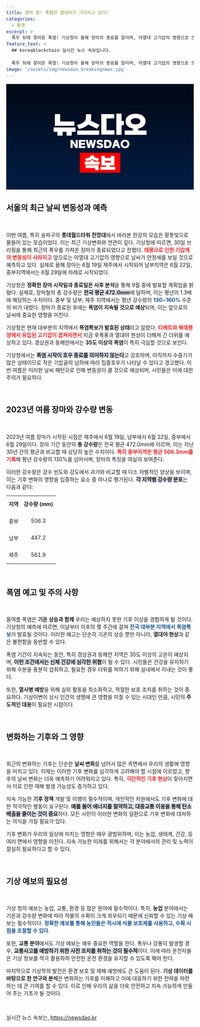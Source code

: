 ```yaml
---
title: 장마 끝! 폭염과 열대야가 기다리고 있다!
categories:
  - 환경
excerpt: >
  폭우 뒤에 찾아온 폭염! 기상청이 올해 장마의 종료를 알리며, 아열대 고기압의 영향으로 뜨거운 날씨가 지속될 것이라고 예고했습니다. 폭염 및 열대야에 대비하세요!
feature_text: >
  ## koreablockchain 실시간 뉴스 속보입니다.

  폭우 뒤에 찾아온 폭염! 기상청이 올해 장마의 종료를 알리며, 아열대 고기압의 영향으로 뜨거운 날씨가 지속될 것이라고 예고했습니다. 폭염 및 열대야에 대비하세요!
image: '/assets/img/newsdao_breakingnews.jpg'
---
```


<p><img src="/assets/img/newsdao_breakingnews.jpg" alt="koreablockchain 속보" /></p>

<h2 data-ke-size="size26">서울의 최근 날씨 변동성과 예측</h2>

<p data-ke-size="size16">&nbsp;</p>

<p>이번 여름, 특히 송파구의 <b>롯데월드타워 전망대</b>에서 바라본 한강의 모습은 황톳빛으로 물들어 있는 모습이었다. 이는 최근 기상변화와 연관이 깊다. 기상청에 따르면, 30일 브리핑을 통해 최근의 폭우를 가져온 장마가 종료되었다고 전했다. <b><span style="color: #ee2323;">태풍으로 인한 기압계의 변동성이 사라지고</span></b> 앞으로는 아열대 고기압의 영향으로 날씨가 안정세를 보일 것으로 예측하고 있다. 실제로 올해 장마는 6월 19일 제주에서 시작되어 남부지역은 6월 22일, 중부지역에서는 6월 29일에 차례로 시작되었다.</p>

<p>기상청은 <b>정확한 장마 시작일과 종료일은 사후 분석</b>을 통해 9월 중에 발표할 계획임을 밝혔다. 실제로, 장마철의 총 강수량은 <b><span style="background-color: #21538527;">전국 평균 472.0mm</span></b>에 달하며, 이는 평년의 1.3배에 해당하는 수치이다. 중부 및 남부, 제주 지역에서는 평년 강수량의 <b><span style="color: #1a5490;">130~160%</span></b> 수준의 비가 내렸다. 장마가 종료된 후에는 <b>폭염이 지속될 것으로 예상</b>되며, 이는 앞으로의 날씨에 중요한 영향을 미친다. </p>

<p>기상청은 현재 대부분의 지역에서 <b>폭염특보가 발효된 상태</b>라고 알렸다. <b><span style="color: #ee2323;">티베트와 북태평양에서 유입된 고기압이 겹쳐지면서</span></b> 지금 후폭풍과 열대야 현상이 더해져 긴 더위를 예상하고 있다. 경상권과 동해안에서는 <b>35도 이상의 폭염</b>이 특히 극심할 것으로 보인다.</p>

<p>기상청에서는 <b><span style="background-color: #21538527;">폭염 시작이 호우 종료를 의미하지 않는다</span></b>고 강조하며, 아직까지 수증기가 많은 상태이므로 작은 기압골의 남하에 따라 집중호우가 나타날 수 있다고 경고했다. 이번 여름은 이러한 날씨 패턴으로 인해 변동성이 클 것으로 예상되며, 시민들은 이에 대한 주의가 필요하다.</p>

<p data-ke-size="size16">&nbsp;</p>

<h2 data-ke-size="size26">2023년 여름 장마와 강수량 변동</h2>

<p data-ke-size="size16">&nbsp;</p>

<p>2023년 여름 장마가 시작된 시점은 제주에서 6월 19일, 남부에서 6월 22일, 중부에서 6월 29일이다. 장마 기간 동안의 <b>총 강수량</b>은 전국 평균 472.0mm에 이르며, 이는 지난 30년 간의 평균과 비교할 때 상당히 높은 수치이다. <b><span style="color: #ee2323;">특히 중부지역은 평균 506.3mm를 기록</span></b>해 평년 강수량의 130%를 넘어서며, 장마의 특징을 여실히 보여준다.</p>

<p>이러한 강수량은 강수 빈도와 강도에서 과거와 비교할 때 다소 차별적인 양상을 보이며, 이는 기후 변화의 영향을 입증하는 요소 중 하나로 평가된다. <b><span style="background-color: #21538527;">각 지역별 강수량 분포</span></b>는 다음과 같다:</p>

<table style="width: 100%; border-collapse: collapse;">
    <tr>
        <td style="text-align: center; height: 40px;"><b>지역</b></td>
        <td style="text-align: center; height: 40px;"><b>강수량 (mm)</b></td>
    </tr>
    <tr>
        <td style="text-align: center; height: 40px;">중부</td>
        <td style="text-align: center; height: 40px;">506.3</td>
    </tr>
    <tr>
        <td style="text-align: center; height: 40px;">남부</td>
        <td style="text-align: center; height: 40px;">447.2</td>
    </tr>
    <tr>
        <td style="text-align: center; height: 40px;">제주</td>
        <td style="text-align: center; height: 40px;">561.9</td>
    </tr>
</table>

<p data-ke-size="size16">&nbsp;</p>

<h2 data-ke-size="size26">폭염 예고 및 주의 사항</h2>

<p data-ke-size="size16">&nbsp;</p>

<p>올여름 폭염은 <b>기온 상승과 함께</b> 우리는 예상하지 못한 기후 이상을 경험하게 될 것이다. 기상청의 예측에 따르면, 이날부터 이후의 몇 주간에 걸쳐 <b><span style="color: #1a5490;">전국 대부분 지역에서 폭염특보</span></b>가 발효될 것이다. 이러한 예고는 단순히 기온의 상승 뿐만 아니라, <b>열대야 현상</b>과 같은 불편함을 동반할 수 있다.</p>

<p>폭염 기간이 지속되는 동안, 특히 경상권과 동해안 지역은 35도 이상의 고온이 예상되며, <b><span style="background-color: #21538527;">이런 조건에서는 신체 건강에 심각한 위협</span></b>이 될 수 있다. 시민들은 건강을 유지하기 위해 수분을 충분히 섭취하고, 필요한 경우 더위를 피하기 위해 실내에서 지내는 것이 좋다. </p>

<p>또한, <b>열사병 예방</b>을 위해 실외 활동을 최소화하고, 적절한 보호 조치를 취하는 것이 중요하다. 기상이변이 상시 인간의 생명에 큰 영향을 미칠 수 있는 시대인 만큼, 시민의 <b>주도적인 대응</b>이 필요한 시점이다.</p>

<p data-ke-size="size16">&nbsp;</p>

<h2 data-ke-size="size26">변화하는 기후와 그 영향</h2>

<p data-ke-size="size16">&nbsp;</p>

<p>최근의 변화하는 기후는 단순한 <b>날씨 변화</b>를 넘어서 많은 측면에서 우리의 생활에 영향을 미치고 있다. 이제는 이러한 기후 변화를 심각하게 고려해야 할 시점에 이르렀고, 향후의 날씨 변화는 더욱 예측하기 어려워지고 있다. 특히, <b><span style="color: #ee2323;">극단적인 기후 현상</span></b>이 잦아지면서 이로 인한 재해 발생 가능성도 증가하고 있다.</p>

<p>지속 가능한 <b>기후 정책</b> 개발 및 이행이 필수적이며, 개인적인 차원에서도 기후 변화에 대한 적극적인 행동이 요구된다. <b><span style="background-color: #21538527;">예를 들어 에너지를 절약하고, 대중교통 이용을 통해 탄소배출을 줄이는 것이 중요</span></b>하다. 모든 시민이 이러한 변화의 일환으로 기후 변화에 대처하는 의식을 가질 필요가 있다.</p>

<p>기후 변화가 우리의 일상에 미치는 영향은 매우 광범위하며, 이는 농업, 생태계, 건강, 등 여러 면에서 영향을 미친다. 지속 가능한 미래를 위해서는 각 분야에서의 관리 및 노력이 절실히 필요하다고 할 수 있다.</p>

<p data-ke-size="size16">&nbsp;</p>

<h2 data-ke-size="size26">기상 예보의 필요성</h2>

<p data-ke-size="size16">&nbsp;</p>

<p>기상 청의 예보는 농업, 교통, 환경 등 많은 분야에 필수적이다. 특히, <b>농업</b> 분야에서는 기온과 강수량 변화에 따라 작물의 수확이 크게 좌우되기 때문에 신뢰할 수 있는 기상 예보는 필수적이다. <b><span style="color: #1a5490;">정확한 예보를 통해 농민들은 적시에 식물 보호제를 사용하고, 수확 시점을 조절할 수 있다</span></b>.</p>

<p>또한, <b>교통 분야</b>에서도 기상 예보는 매우 중요한 역할을 한다. 폭우나 강풍이 발생할 경우, <b><span style="background-color: #21538527;">교통사고를 예방하기 위한 사전 조치를 취하는 것이 필수적</span></b>이다. 이에 따라 운전자들은 기상 정보를 적극 활용하여 안전한 운전 환경을 유지할 수 있도록 해야 한다.</p>

<p>마지막으로 기상학의 발전은 환경 보호 및 재해 예방에도 큰 도움이 된다. <b>기상 데이터를 바탕으로 한 연구와 분석</b>은 변화하는 기후를 이해하고 이에 대응하기 위한 전략을 마련하는 데 큰 기여를 할 수 있다. 이로 인해 우리의 삶을 더욱 안전하고 지속 가능하게 만들어 주는 기초가 될 것이다.</p>

<p data-ke-size="size16">&nbsp;</p>
실시간 뉴스 속보는, <a href="https://newsdao.kr" rel="dofollow">https://newsdao.kr</a>


